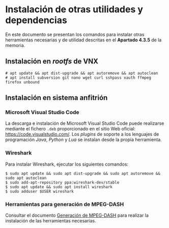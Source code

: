 # Instalación de otras utilidades y dependencias

En este documento se presentan los comandos para instalar otras herramientas necesarias y de utilidad descritas en el **Apartado 4.3.5** de la memoria.

## Instalación en _rootfs_ de VNX

```
# apt update && apt dist-upgrade && apt autoremove && apt autoclean
# apt install subversion git nano wget curl sshpass xauth ffmpeg firefox unbound
```

## Instalación en sistema anfitrión

### Microsoft Visual Studio Code

La descarga e instalación de Microsoft Visual Studio Code puede realizarse mediante el fichero `.deb` proporcionado en el sitio Web oficial: https://code.visualstudio.com/.
Los _plugins_ de soporte a los lenguajes de programación _Java_, _Python_ y _Lua_ se instalan desde la propia herramienta.

### Wireshark

Para instalar Wireshark, ejecutar los siguientes comandos:

```
$ sudo apt update && sudo apt dist-upgrade && sudo apt autoremove && sudo apt autoclean
$ sudo add-apt-repository ppa:wireshark-dev/stable
$ sudo apt update && sudo apt install wireshark
$ sudo adduser $USER wireshark
```

### Herramientas para generación de MPEG-DASH

Consultar el documento [Generación de MPEG-DASH](https://github.com/martinezgarciadavid/tfm-muit-etsit-upm/blob/main/Documentaci%C3%B3n%20y%20gu%C3%ADas/Otras/Generaci%C3%B3n%20de%20MPEG-DASH.md)
para realizar la instalación de las herramientas necesarias.
